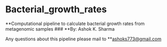 # Bacterial_growth_rates
**Computational pipeline to calculate bacterial growth rates from metagenomic samples ###
**By: Ashok K. Sharma

Any questions about this pipeline please mail to **ashoks773@gmail.com

